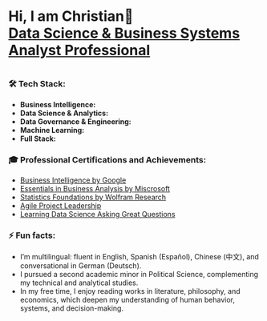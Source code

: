 <h1>Hi, I am Christian👋<br/><a href="https://www.linkedin.com/in/christianlg/"> Data Science & Business Systems Analyst Professional </a> <h1>

<h3>🛠️ Tech Stack:</h3>
<ul>
  <li><strong>Business Intelligence:</strong> </li>
  <li><strong>Data Science & Analytics:</strong> </li>
  <li><strong>Data Governance & Engineering:</strong> </li>
  <li><strong>Machine Learning:</strong> </li>
  <li><strong>Full Stack:</strong> </li>
  
</ul>

<h3>🎓 Professional Certifications and Achievements:</h3>
<ul>

   <li><a href="[https://www.linkedin.com/learning/certificates/e2808870e7828d799039872ad55908b667682d02bcf5f115ab8a75d0cfe6e2d5?u=2153100](https://coursera.org/share/83efe0e74ab07a0b7a6a361c9a10d47d)" target="_blank" rel="noopener noreferrer">Business Intelligence by Google</a></li>

   <li><a href="https://www.linkedin.com/learning/certificates/e2808870e7828d799039872ad55908b667682d02bcf5f115ab8a75d0cfe6e2d5?u=2153100" target="_blank" rel="noopener noreferrer">Essentials in Business Analysis by Miscrosoft</a></li>
   
  <li><a href="https://www.linkedin.com/learning/certificates/ab53bfaf3812f652da950fcfdaa855c726621f9eb198daf81b923dd48dc3b3f1?u=2153100" target="_blank" rel="noopener noreferrer">Statistics Foundations by Wolfram Research</a></li>
  
  <li><a href="https://www.linkedin.com/learning/certificates/8634afd3e0964772c6ef62d0d7026336f117cdb94d4ce652265049a663c898b2?u=2153100" target="_blank" rel="noopener noreferrer">Agile Project Leadership</a></li>
  
  <li><a href="https://www.linkedin.com/learning/certificates/4ff7427734fc0037fdece52f645f3bcaee85af611951d2148b8b5bcc88aab7f8?u=2153100" target="_blank" rel="noopener noreferrer">Learning Data Science Asking Great Questions</a></li>

</ul>


<h3>⚡ Fun facts:</h3>
<ul>
  <li>I’m multilingual: fluent in English, Spanish (Español), Chinese (中文), and conversational in German (Deutsch).</li>
  <li>I pursued a second academic minor in Political Science, complementing my technical and analytical studies.</li>
  <li>In my free time, I enjoy reading works in literature, philosophy, and economics, which deepen my understanding of human behavior, systems, and decision-making.</li>
</ul>

<!--
**ChristianLG2/ChristianLG2** is a ✨ _special_ ✨ repository because its `README.md` (this file) appears on your GitHub profile.

Here are some ideas to get you started:

- 🔭 I’m currently working on ...
- 🌱 I’m currently learning ...
- 👯 I’m looking to collaborate on ...
- 🤔 I’m looking for help with ...
- 💬 Ask me about ...
- 📫 How to reach me: ...
- 😄 Pronouns: ...
- ⚡ Fun fact: ...
-->
